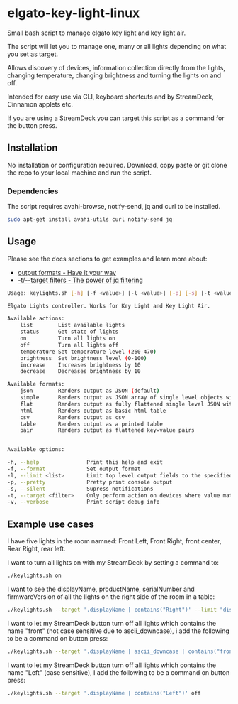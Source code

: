 # elgato-key-light-linux

Small bash script to manage elgato key light and key light air.

The script will let you to manage one, many or all lights depending on what you set as target.

Allows discovery of devices, information collection directly from the lights, changing temperature, changing brightness and turning the lights on and off.

Intended for easy use via CLI, keyboard shortcuts and by StreamDeck, Cinnamon applets etc.

If you are using a StreamDeck you can target this script as a command for the button press.

## Installation

No installation or configuration required. Download, copy paste or git clone the repo to your local machine and run the script.

### Dependencies

The script requires avahi-browse, notify-send, jq and curl to be installed.

```bash
sudo apt-get install avahi-utils curl notify-send jq
```

## Usage

Please see the docs sections to get examples and learn more about:

* [output formats - Have it your way](docs/output-formats.md)
* [-t/--target filters - The power of jq filtering](docs/target-filters.md)

```bash
Usage: keylights.sh [-h] [-f <value>] [-l <value>] [-p] [-s] [-t <value>][-v] [--<option>] [--<option> <value>] <action>

Elgato Lights controller. Works for Key Light and Key Light Air.

Available actions:
    list        List available lights
    status      Get state of lights
    on          Turn all lights on
    off         Turn all lights off
    temperature Set temperature level (260-470)
    brightness  Set brightness level (0-100)
    increase    Increases brightness by 10
    decrease    Decreases brightness by 10

Available formats:
    json        Renders output as JSON (default)
    simple      Renders output as JSON array of single level objects with subarrays as .(dot) notation JSON
    flat        Renders output as fully flattened single level JSON with .(dot) notation JSON
    html        Renders output as basic html table
    csv         Renders output as csv
    table       Renders output as a printed table
    pair        Renders output as flattened key=value pairs


Available options:

-h, --help               Print this help and exit
-f, --format             Set output format
-l, --limit <list>       Limit top level output fields to the specified comma separated list
-p, --pretty             Pretty print console output
-s, --silent             Supress notifications
-t, --target <filter>    Only perform action on devices where value matches filter
-v, --verbose            Print script debug info
```

## Example use cases

I have five lights in the room namned: Front Left, Front Right, front center, Rear Right, rear left.

I want to turn all lights on with my StreamDeck by setting a command to:

```bash
./keylights.sh on
```

I want to see the displayName, productName, serialNumber and firmwareVersion of all the lights on the right side of the room in a table:

```bash
./keylights.sh --target '.displayName | contains("Right")' --limit "displayName, productName, serialNumber, firmwareVersion"  --format table --pretty list
```

I want to let my StreamDeck button turn off all lights which contains the name "front" (not case sensitive due to ascii_downcase), i add the following to be a command on button press:

```bash
./keylights.sh --target '.displayName | ascii_downcase | contains("front")' off
```

I want to let my StreamDeck button turn off all lights which contains the name "Left" (case sensitive), I add the following to be a command on button press:

```bash
./keylights.sh --target '.displayName | contains("Left")' off
```
